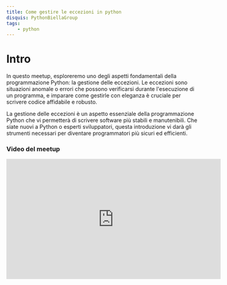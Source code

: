 ```yaml
---
title: Come gestire le eccezioni in python
disquis: PythonBiellaGroup
tags:
    - python
---
```

# Intro

In questo meetup, esploreremo uno degli aspetti fondamentali della programmazione Python: la gestione delle eccezioni. Le eccezioni sono situazioni anomale o errori che possono verificarsi durante l'esecuzione di un programma, e imparare come gestirle con eleganza è cruciale per scrivere codice affidabile e robusto.

La gestione delle eccezioni è un aspetto essenziale della programmazione Python che vi permetterà di scrivere software più stabili e manutenibili. Che siate nuovi a Python o esperti sviluppatori, questa introduzione vi darà gli strumenti necessari per diventare programmatori più sicuri ed efficienti.

### Video del meetup

<iframe width="560" height="315" src="https://www.youtube.com/embed/4ukBZoPEGRE?si=-pKk5nWGls9tl73v" title="YouTube video player" frameborder="0" allow="accelerometer; autoplay; clipboard-write; encrypted-media; gyroscope; picture-in-picture; web-share" allowfullscreen></iframe>